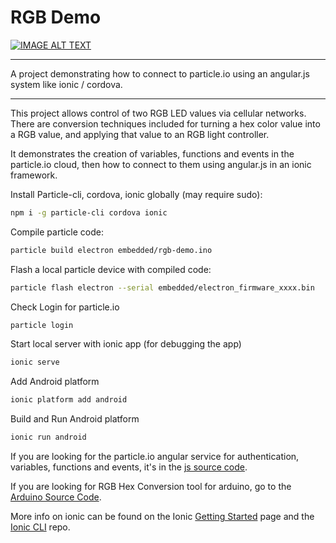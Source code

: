 RGB Demo
=====================
[![IMAGE ALT TEXT](http://img.youtube.com/vi/E2Nmnc8KeSM/0.jpg)](http://www.youtube.com/watch?v=E2Nmnc8KeSM "Demonstration of RGB Controller")
____
A project demonstrating how to connect to particle.io using an angular.js system like ionic / cordova.
____

This project allows control of two RGB LED values via cellular networks. There are conversion techniques included for turning a hex color value into a RGB value, and applying that value to an RGB light controller.


It demonstrates the creation of variables, functions and events in the particle.io cloud, then how to connect to them using angular.js in an ionic framework.

Install Particle-cli, cordova, ionic globally (may require sudo):
```bash
npm i -g particle-cli cordova ionic
```

Compile particle code:
```bash
particle build electron embedded/rgb-demo.ino
```

Flash a local particle device with compiled code:
```bash
particle flash electron --serial embedded/electron_firmware_xxxx.bin
```

Check Login for particle.io
```bash
particle login
```

Start local server with ionic app (for debugging the app)
```bash
ionic serve
```

Add Android platform
```bash
ionic platform add android
```

Build and Run Android platform
```bash
ionic run android
```

If you are looking for the particle.io angular service for authentication, variables, functions and events, it's in the [js source code](https://github.com/thebelin/rgb-demo/blob/master/www/js/services.js).

If you are looking for RGB Hex Conversion tool for arduino, go to the [Arduino Source Code](https://github.com/thebelin/rgb-demo/blob/master/embedded/rgb-demo.ino).


More info on ionic can be found on the Ionic [Getting Started](http://ionicframework.com/getting-started) page and the [Ionic CLI](https://github.com/driftyco/ionic-cli) repo.


